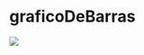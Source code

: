 # graficoDeBarras

<img src="https://github.com/AndressaDaCosta/graficoDeBarras/blob/main/Images/Captura%20de%20Tela%202022-04-07%20a%CC%80s%2021.43.07.png?raw=true">
